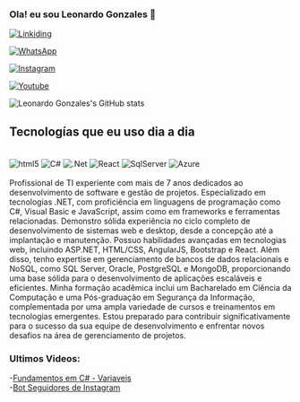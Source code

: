 ### Ola! eu sou Leonardo Gonzales 🤙
[![Linkiding](https://img.shields.io/badge/LinkedIn-0077B5?style=for-the-badge&logo=linkedin&logoColor=white)](https://www.linkedin.com/in/leonardogonzalesmendoza/)

[![WhatsApp](https://img.shields.io/badge/WhatsApp-25D366?style=for-the-badge&logo=whatsapp&logoColor=white)](https://wa.link/p8k0ks)

[![Instagram](https://img.shields.io/badge/Instagram-E4405F?style=for-the-badge&logo=instagram&logoColor=white)](https://www.instagram.com/leonardo_analista_sistemas/?hl=es)

[![Youtube](https://img.shields.io/badge/YouTube-FF0000?style=for-the-badge&logo=youtube&logoColor=white)](https://www.youtube.com/channel/UCXk-NiNvdaGvxnBEvasvslQ)

![Leonardo Gonzales's GitHub stats](https://github-readme-stats.vercel.app/api?username=LeonardoGMendoza&show_icons=true&theme=dracula)

## Tecnologías que eu uso dia a dia

<div style="display: inline_block"><br>
    <img align="center" alt="html5" src="https://img.shields.io/badge/HTML-239120?style=for-the-badge&logo=html5&logoColor=white"/>
    <img align="center" alt="C#" src="https://img.shields.io/badge/C%23-239120?style=for-the-badge&logo=c-sharp&logoColor=white"/>
    <img align="center" alt=".Net" src="https://img.shields.io/badge/.NET-5C2D91?style=for-the-badge&logo=.net&logoColor=white"/>
    <img align="center" alt="React" src="https://img.shields.io/badge/React-20232A?style=for-the-badge&logo=react&logoColor=61DAFB"/>
    <img align="center" alt="SqlServer" src="https://img.shields.io/badge/SQLite-07405E?style=for-the-badge&logo=sqlite&logoColor=white"/>
    <img align="center" alt="Azure" src="https://img.shields.io/badge/Microsoft_Azure-0089D6?style=for-the-badge&logo=microsoft-azure&logoColor=white"/>
</div></br>
Profissional de TI experiente com mais de 7 anos dedicados ao desenvolvimento de software e gestão de projetos. Especializado em tecnologias .NET, com proficiência em linguagens de programação como C#, Visual Basic e JavaScript, assim como em frameworks e ferramentas relacionadas. Demonstro sólida experiência no ciclo completo de desenvolvimento de sistemas web e desktop, desde a concepção até a implantação e manutenção. Possuo habilidades avançadas em tecnologias web, incluindo ASP.NET, HTML/CSS, AngularJS, Bootstrap e React. Além disso, tenho expertise em gerenciamento de bancos de dados relacionais e NoSQL, como SQL Server, Oracle, PostgreSQL e MongoDB, proporcionando uma base sólida para o desenvolvimento de aplicações escaláveis e eficientes. Minha formação acadêmica inclui um Bacharelado em Ciência da Computação e uma Pós-graduação em Segurança da Informação, complementada por uma ampla variedade de cursos e treinamentos em tecnologias emergentes. Estou preparado para contribuir significativamente para o sucesso da sua equipe de desenvolvimento e enfrentar novos desafios na área de gerenciamento de projetos.

### Ultimos Videos:
-[Fundamentos em C# - Variaveis](https://www.youtube.com/watch?v=ge7VXC-XfZg)</br>
-[Bot Seguidores de Instagram](https://www.youtube.com/watch?v=Cs4Q66ybWRI&t=127s)</br>
